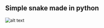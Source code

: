 ## Simple snake made in python
![alt text](https://media.giphy.com/media/1wmOoY6Tmqt7A25wgE/giphy.gif)